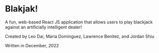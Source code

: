 # Blakjak!

A fun, web-based React JS application that allows users to play blackjack against an artificially intelligent dealer! 

Created by Leo Dai, Maria Dominguez, Lawrence Benitez, and Jordan Shiu

Written in December, 2022

